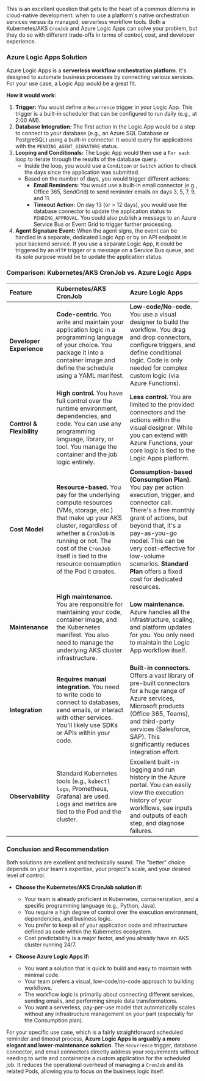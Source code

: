 This is an excellent question that gets to the heart of a common dilemma in cloud-native development: when to use a platform's native orchestration services versus its managed, serverless workflow tools. Both a Kubernetes/AKS `CronJob` and Azure Logic Apps can solve your problem, but they do so with different trade-offs in terms of control, cost, and developer experience.

### Azure Logic Apps Solution

Azure Logic Apps is a **serverless workflow orchestration platform**. It's designed to automate business processes by connecting various services. For your use case, a Logic App would be a great fit.

**How it would work:**

1.  **Trigger:** You would define a `Recurrence` trigger in your Logic App. This trigger is a built-in scheduler that can be configured to run daily (e.g., at 2:00 AM).
2.  **Database Integration:** The first action in the Logic App would be a step to connect to your database (e.g., an Azure SQL Database or PostgreSQL) using a built-in connector. It would query for applications with the `PENDING_AGENT_SIGNATURE` status.
3.  **Looping and Conditionals:** The Logic App would then use a `For each` loop to iterate through the results of the database query.
    * Inside the loop, you would use a `Condition` or `Switch` action to check the days since the application was submitted.
    * Based on the number of days, you would trigger different actions:
        * **Email Reminders:** You would use a built-in email connector (e.g., Office 365, SendGrid) to send reminder emails on days 3, 5, 7, 9, and 11.
        * **Timeout Action:** On day 13 (or > 12 days), you would use the database connector to update the application status to `PENDING_APPROVAL`. You could also publish a message to an Azure Service Bus or Event Grid to trigger further processing.
4.  **Agent Signature Event:** When the agent signs, the event can be handled in a separate, dedicated Logic App or by an API endpoint in your backend service. If you use a separate Logic App, it could be triggered by an `HTTP` trigger or a message on a Service Bus queue, and its sole purpose would be to update the application status.

### Comparison: Kubernetes/AKS CronJob vs. Azure Logic Apps

| Feature | Kubernetes/AKS CronJob | Azure Logic Apps |
| :--- | :--- | :--- |
| **Developer Experience** | **Code-centric.** You write and maintain your application logic in a programming language of your choice. You package it into a container image and define the schedule using a YAML manifest. | **Low-code/No-code.** You use a visual designer to build the workflow. You drag and drop connectors, configure triggers, and define conditional logic. Code is only needed for complex custom logic (via Azure Functions). |
| **Control & Flexibility** | **High control.** You have full control over the runtime environment, dependencies, and code. You can use any programming language, library, or tool. You manage the container and the job logic entirely. | **Less control.** You are limited to the provided connectors and the actions within the visual designer. While you can extend with Azure Functions, your core logic is tied to the Logic Apps platform. |
| **Cost Model** | **Resource-based.** You pay for the underlying compute resources (VMs, storage, etc.) that make up your AKS cluster, regardless of whether a `CronJob` is running or not. The cost of the `CronJob` itself is tied to the resource consumption of the Pod it creates. | **Consumption-based (Consumption Plan).** You pay per action execution, trigger, and connector call. There's a free monthly grant of actions, but beyond that, it's a pay-as-you-go model. This can be very cost-effective for low-volume scenarios. **Standard Plan** offers a fixed cost for dedicated resources. |
| **Maintenance** | **High maintenance.** You are responsible for maintaining your code, container image, and the Kubernetes manifest. You also need to manage the underlying AKS cluster infrastructure. | **Low maintenance.** Azure handles all the infrastructure, scaling, and platform updates for you. You only need to maintain the Logic App workflow itself. |
| **Integration** | **Requires manual integration.** You need to write code to connect to databases, send emails, or interact with other services. You'll likely use SDKs or APIs within your code. | **Built-in connectors.** Offers a vast library of pre-built connectors for a huge range of Azure services, Microsoft products (Office 365, Teams), and third-party services (Salesforce, SAP). This significantly reduces integration effort. |
| **Observability** | Standard Kubernetes tools (e.g., `kubectl logs`, Prometheus, Grafana) are used. Logs and metrics are tied to the Pod and the cluster. | Excellent built-in logging and run history in the Azure portal. You can easily view the execution history of your workflows, see inputs and outputs of each step, and diagnose failures. |

### Conclusion and Recommendation

Both solutions are excellent and technically sound. The "better" choice depends on your team's expertise, your project's scale, and your desired level of control.

* **Choose the Kubernetes/AKS CronJob solution if:**
    * Your team is already proficient in Kubernetes, containerization, and a specific programming language (e.g., Python, Java).
    * You require a high degree of control over the execution environment, dependencies, and business logic.
    * You prefer to keep all of your application code and infrastructure defined as code within the Kubernetes ecosystem.
    * Cost predictability is a major factor, and you already have an AKS cluster running 24/7.

* **Choose Azure Logic Apps if:**
    * You want a solution that is quick to build and easy to maintain with minimal code.
    * Your team prefers a visual, low-code/no-code approach to building workflows.
    * The workflow logic is primarily about connecting different services, sending emails, and performing simple data transformations.
    * You want a serverless, pay-per-use model that automatically scales without any infrastructure management on your part (especially for the Consumption plan).

For your specific use case, which is a fairly straightforward scheduled reminder and timeout process, **Azure Logic Apps is arguably a more elegant and lower-maintenance solution**. The `Recurrence` trigger, database connector, and email connectors directly address your requirements without needing to write and containerize a custom application for the scheduled job. It reduces the operational overhead of managing a `CronJob` and its related Pods, allowing you to focus on the business logic itself.